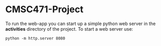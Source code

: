 # CMSC471-Project

To run the web-app you can start up a simple python web server in the <strong>activities</strong> directory of the project. To start a web server use:

``` python -m http.server 8080 ```
